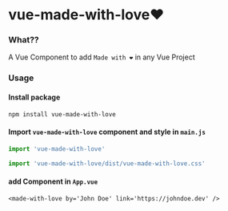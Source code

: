 # vue-made-with-love❤️

### What??
A Vue Component to add ```Made with ❤️``` in any Vue Project

### Usage
#### Install package
```npm 
npm install vue-made-with-love
```
#### Import ```vue-made-with-love``` component and style in ```main.js```
```js
import 'vue-made-with-love'

import 'vue-made-with-love/dist/vue-made-with-love.css'
```

#### add Component in ```App.vue```
```vue
<made-with-love by='John Doe' link='https://johndoe.dev' />
```
